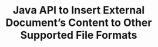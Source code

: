 ---
############################# Static ############################
layout: "auto-gen-gist"
draft: false
path: "assembly/java/document/docx"
otherformats: PDF HTML XPS TIFF MHTML TXT XAML EPUB SVG PS PCL XML OTT OXPS MD POT OTP DOC DOCM DOT DOTX DOTM RTF ODT OTT XLS XLT XLSX XLSM XLTX XLTM XLSB ODS PPT PPTX PPTM PPS PPSX PPSM  POTX POTM ODP EML EMLX MSG 

############################# Head ############################
head_title: "Java API: Add External Document’s Content to DOCX File Formats"
head_description: "GroupDocs.Assembly Java API allows dynamic insertion of external document’s content to various file formats like PDF, DOCX, RTF, XLSX, CSV, PPTX, EML, MSG & more."

############################# Header ############################
title: "Java API to Insert External Document’s Content to Other Supported File Formats"
description: "GroupDocs.Assembly for Java provides features for inserting external document’s content to reports, emails & various supported file formats like PDF, DOC, DOCX, XLSX, CSV, PPTX, EML,  MSG & more."

######################### Download Button #######################
button:
    enable: true

############################# About ############################
about:
    enable: true
    title: "How to Insert External Document’s Content to Other Popular File Formats via Java?"
    content: |
       A document or file is an electronic copy or hard copy containing information that can be retrieved at some later stage by the user. According to Wikipedia a document can be structured, like tabular documents, lists, forms, or scientific chart, semi-structured like a book or a newspaper article, or unstructured like a handwritten note. GroupDocs.Assembly for Java is a very useful API that enables software developers to build powerful applications for document automation and reporting. It fully supports identifying and working with numerous document formats such as PDF, Microsoft Word, Excel worksheets, PowerPoint, , HTML, Outlook email and many more. It supports numerous advanced features for working with reports such as manipulating template elements, lists report, chart reports, table reports and so on. Moreover, The API also fully supports several advanced features related to documents content addition and modification, such as adding contents to a document page, inserting data to spreadsheet cells, contents replacement, adding contents to a presentation slide and many more. 

############################# content ############################
steps:
    enable: true
    block:
    - title_left: "Add External File Contents to Word Document via Java"
      content_left: |
       GroupDocs.Assembly Java API helps computer programmers to handle documents manipulation tasks inside their own Java apps. It fully supports file contents of an external document to various types of documents types. The following Java code example shows how to add the contents of outer file to a Word processing document with just a couple of lines of code. 

      title_right: "How to Insert  Document's Content to DOCX File"
      content_right: |
        * Setting source document template
        * Setting destination document report 
        * Create an instance of [DocumentAssembler](https://apireference.groupdocs.com/assembly/java/com.groupdocs.assembly/DocumentAssembler) class 
        * Call [AssembleDocument](https://apireference.groupdocs.com/assembly/java/com.groupdocs.assembly/DocumentAssembler#assembleDocument-java.io.InputStream-java.io.OutputStream-com.groupdocs.assembly.LoadSaveOptions-com.groupdocs.assembly.DataSourceInfo...-) method to assemble document. It supports
          * The stream to read a template document from.
          * The stream to write a result document.
          * Specifies additional options for document loading and saving.
          *  Provides information on data source objects to be used.

      gisthash: "abb65f9e514add59870865121ed3c526"
      gistfile: "insert_documents_to_word_processing.java"

    - title_left: "Add External File's Contents to Email Messages via Java"
      content_left: |
       GroupDocs.Assembly Java API has included functionality for dynamic external document's content insertion to several popular documents file formats and email messages. The below java code shows how programmers can add outer document's content to their Email documents without any external application.

      title_right: "How to Add File's Contents to DOCX Document"
      content_right: |
        * Setting source document template
        * Setting destination document report 
        * Create an instance of [DocumentAssembler](https://apireference.groupdocs.com/assembly/java/com.groupdocs.assembly/DocumentAssembler) class 
        * Call [AssembleDocument](https://apireference.groupdocs.com/assembly/java/com.groupdocs.assembly/DocumentAssembler#assembleDocument-java.io.InputStream-java.io.OutputStream-com.groupdocs.assembly.LoadSaveOptions-com.groupdocs.assembly.DataSourceInfo...-) method to assemble document. It supports
          * The stream to read a template document from.
          * The stream to write a result document.
          * Specifies additional options for document loading and saving.
          *  Provides information on data source objects to be used.

      gisthash: "b72d7608548993ffbe62f97c798ba021"
      gistfile: "Insert_dynamic_documents_to_emails.java"

    - title_left: "System Requirements"
      content_left: |
        GroupDocs.Assembly Java APIs are supported on all major platforms and operating systems. It can generate documents in Microsoft Word, Excel, PowerPoint, Outlook, OpenOffice & 50+ other formats. For complete system requirements guide, please visit [system requirements](https://docs.groupdocs.com/assembly/java/system-requirements/) Before executing the code below, please make sure that you have the following prerequisites installled on your system:
        * Operating Systems: Microsoft Windows, Linux, MacOS
        * Java Versions Support: J2SE 7.0 (1.7), J2SE 8.0 (1.8) or above
        * Get the latest version of GroupDocs.Assembly Java APIs from [Maven](https://mvnrepository.com/artifact/com.groupdocs/groupdocs-assembly/)
        
      title_right: "Why Use GroupDocs.Assembly"
      content_right: |
        * Create custom documents from templates.
        * Dynamically attach email attachments.
        * No additional software is required to create and automate documents.
        * Generates an output document based on the data source.
        * Dynamically insert out document content in report
        * Apply formula during spreadsheet assembly.
        * Provides support for Multiple data formats
        * Sequential data operations support. 

demos:
    enable: true
        

about_formats:
    enable: true


more_formats:
    enable: true


back_to_top:
    enable: true
---